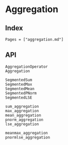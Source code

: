 # Aggregation

## Index
```@index
Pages = ["aggregation.md"]
```

## API
```@docs
AggregationOperator
Aggregation

SegmentedSum
SegmentedMax
SegmentedMean
SegmentedPNorm
SegmentedLSE

sum_aggregation
max_aggregation
mean_aggregation
pnorm_aggregation
lse_aggregation

meanmax_aggregation
pnormlse_aggregation
```
